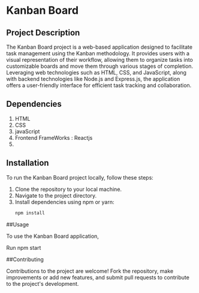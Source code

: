# Kanban Board

## Project Description

The Kanban Board project is a web-based application designed to facilitate task management using the Kanban methodology. It provides users with a visual representation of their workflow, allowing them to organize tasks into customizable boards and move them through various stages of completion. Leveraging web technologies such as HTML, CSS, and JavaScript, along with backend technologies like Node.js and Express.js, the application offers a user-friendly interface for efficient task tracking and collaboration.

## Dependencies

1. HTML
2. CSS
3. javaScript
4. Frontend FrameWorks : Reactjs
5. 
## Installation

To run the Kanban Board project locally, follow these steps:
1. Clone the repository to your local machine.
2. Navigate to the project directory.
3. Install dependencies using npm or yarn:
   ```bash
   npm install

##Usage

To use the Kanban Board application,

Run npm start

##Contributing

Contributions to the project are welcome! Fork the repository, make improvements or add new features, and submit pull requests to contribute to the project's development.
